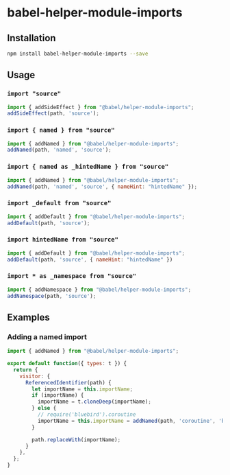 # babel-helper-module-imports

## Installation

```sh
npm install babel-helper-module-imports --save
```

## Usage

### `import "source"`

```js
import { addSideEffect } from "@babel/helper-module-imports";
addSideEffect(path, 'source');
```

### `import { named } from "source"`

```js
import { addNamed } from "@babel/helper-module-imports";
addNamed(path, 'named', 'source');
```

### `import { named as _hintedName } from "source"`

```js
import { addNamed } from "@babel/helper-module-imports";
addNamed(path, 'named', 'source', { nameHint: "hintedName" });
```

### `import _default from "source"`

```js
import { addDefault } from "@babel/helper-module-imports";
addDefault(path, 'source');
```

### `import hintedName from "source"`

```js
import { addDefault } from "@babel/helper-module-imports";
addDefault(path, 'source', { nameHint: "hintedName" })
```

### `import * as _namespace from "source"`

```js
import { addNamespace } from "@babel/helper-module-imports";
addNamespace(path, 'source');
```

## Examples

### Adding a named import

```js
import { addNamed } from "@babel/helper-module-imports";

export default function({ types: t }) {
  return {
    visitor: {
      ReferencedIdentifier(path) {
        let importName = this.importName;
        if (importName) {
          importName = t.cloneDeep(importName);
        } else {
          // require('bluebird').coroutine
          importName = this.importName = addNamed(path, 'coroutine', 'bluebird');
        }

        path.replaceWith(importName);
      }
    },
  };
}
```
